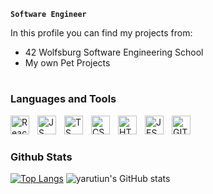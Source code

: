 **`Software Engineer`**

In this profile you can find my projects from:
  * 42 Wolfsburg Software Engineering School
  * My own Pet Projects
 
 #
 
 ### Languages and Tools
 
 <img align="left" alt="React" width="30px" style="padding-right:10px;" src="https://camo.githubusercontent.com/34b891c76d258e4b0ee593443e5cbc2506cdbb7d3cd6bc0e4beffa87a9c1611b/68747470733a2f2f63646e2e6a7364656c6976722e6e65742f67682f64657669636f6e732f64657669636f6e2f69636f6e732f72656163742f72656163742d6f726967696e616c2e737667"/>
 <img align="left" alt="JS" width="30px" style="padding-right:10px;" src="https://www.freepnglogos.com/uploads/javascript/javascript-online-logo-for-website-0.png"/>
 <img align="left" alt="TS" width="30px" style="padding-right:10px;" src="https://upload.wikimedia.org/wikipedia/commons/thumb/4/4c/Typescript_logo_2020.svg/2048px-Typescript_logo_2020.svg.png"/>
 <img align="left" alt="CSS" width="30px" style="padding-right:10px;" src="https://upload.wikimedia.org/wikipedia/commons/thumb/6/62/CSS3_logo.svg/1200px-CSS3_logo.svg.png"/>
 <img align="left" alt="HTML5" width="30px" style="padding-right:10px;" src="https://cdn.jsdelivr.net/gh/devicons/devicon/icons/html5/html5-original.svg"/>
 <img align="left" alt="JEST" width="30px" style="padding-right:10px;" src="https://camo.githubusercontent.com/ee882c05b3a487e818e630cd9de916b1a8fd7c26b5e3d49a8b340fe8cb3c80ef/68747470733a2f2f63646e2e6a7364656c6976722e6e65742f67682f64657669636f6e732f64657669636f6e2f69636f6e732f6a6573742f6a6573742d706c61696e2e737667"/>
 <img align="left" alt="GIT" width="30px" style="padding-right:10px;" src="https://cdn.jsdelivr.net/gh/devicons/devicon/icons/git/git-original.svg"/>
 <br />
 
 #
 
 ### Github Stats
 
 [![Top Langs](https://github-readme-stats.vercel.app/api/top-langs/?username=yarutiun&layout=compact&theme=dark&langs_count=6&hide=objective-c)](https://github.com/yarutiun/github-readme-stats)
      ![yarutiun's GitHub stats](https://github-readme-stats.vercel.app/api?username=yarutiun&show_icons=true&theme=dark&hide_title=true&hide_rank=true)
 
 
 #
 
 
